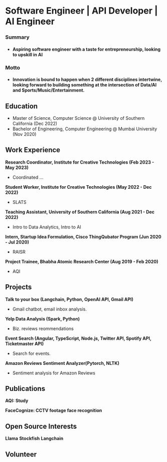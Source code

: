 # Software Engineer | API Developer | AI Engineer

### Summary
  - #### Aspiring software engineer with a taste for entrepreneurship, looking to upskill in AI

### Motto
  - #### Innovation is bound to happen when 2 different disciplines intertwine, looking forward to building something at the intersection of Data/AI and Sports/Music/Entertainment.


## Education
- Master of Science, Computer Science @ University of Southern California (Dec 2022)
- Bachelor of Engineering, Computer Engineering @ Mumbai University (Nov 2020)


## Work Experience
**Research Coordinator, Institute for Creative Technologies (Feb 2023 - May 2023)**
  - Coordinated ...

**Student Worker, Institute for Creative Technologies (May 2022 - Dec 2022)**
  - SLATS

**Teaching Assistant, University of Southern California (Aug 2021 - Dec 2022)**
  - Intro to Data Analytics, Intro to AI

**Intern, Startup Idea Formulation, Cisco ThingQubator Program (Jun 2020 - Jul 2020)**
  - RAISR

**Project Trainee, Bhabha Atomic Research Center (Aug 2019 - Feb 2020)**
  - AQI


## Projects
**Talk to your box (Langchain, Python, OpenAI API, Gmail API)**
  - Gmail chatbot, email inbox analysis.

**Yelp Data Analysis (Spark, Python)**
  - Biz. reviews reommendations

**Event Search (Angular, TypeScript, Node.js, Twitter API, Spotify API, Ticketmaster API)**
  - Search for events.

**Amazon Reviews Sentiment Analyzer(Pytorch, NLTK)**
  - Sentiment analysis for Amazon Reviews


## Publications
**AQI: Study**

**FaceCognize: CCTV footage face recognition**


## Open Source Interests
**Llama**
**Stockfish**
**Langchain**

## Volunteer

